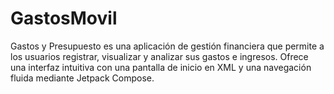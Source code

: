 # GastosMovil
Gastos y Presupuesto es una aplicación de gestión financiera que permite a los usuarios registrar, visualizar y analizar sus gastos e ingresos. Ofrece una interfaz intuitiva con una pantalla de inicio en XML y una navegación fluida mediante Jetpack Compose.
